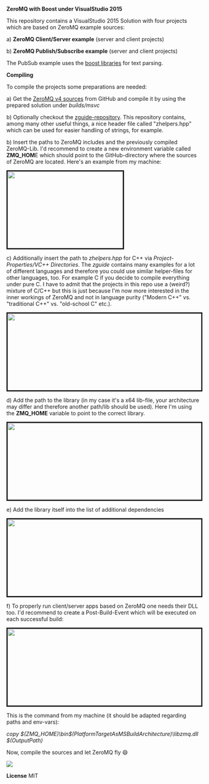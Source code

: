 **ZeroMQ with Boost under VisualStudio 2015**


This repository contains a VisualStudio 2015 Solution with four projects which are based on ZeroMQ example sources:

a) **ZeroMQ Client/Server example** (server and client projects)

b) **ZeroMQ Publish/Subscribe example** (server and client projects)

The PubSub example uses the <a href="http://www.boost.org/" target="_blank">boost libraries</a> for text parsing.

**Compiling**

To compile the projects some preparations are needed:

a) Get the <a href="https://github.com/zeromq/zeromq4-x" target="_blank">ZeroMQ v4 sources</a> from GitHub and compile it by using the prepared solution under *builds/msvc*

b) Optionally checkout the <a href="https://github.com/imatix/zguide" target="_blank">zguide-repository</a>. This repository contains, among many other useful things, a nice header file called "zhelpers.hpp" which can be used for easier handling of strings, for example.  

b) Insert the paths to ZeroMQ includes and the previously compiled ZeroMQ-Lib. I'd recommend to create a new environment variable called **ZMQ_HOM**E which should point to the
GitHub-directory where the sources of ZeroMQ are located. Here's an example from my machine:

<img src="http://fs2.directupload.net/images/150802/jpl9oru8.png" width="300" height="200" border="3">

c) Additionally insert the path to *zhelpers.hpp* for C++ via *Project-Properties/VC++ Directories*. The *zguide* contains many examples for a lot of different languages and therefore you could use similar helper-files for other languages, too. For example C if you decide to compile everything under pure C. I have to admit that the projects in this repo use a (weird?) mixture of C/C++ but this is just because I'm now more interested in the inner workings of ZeroMQ and not in language purity ("Modern C++" vs. "traditional C++" vs. "old-school C" etc.).

<img src="http://fs2.directupload.net/images/150802/wetv6ntd.png" width="600" height="200" border="3">

d) Add the path to the library (in my case it's a x64 lib-file, your architecture may differ and therefore another path/lib should be used). Here I'm using the **ZMQ_HOME** variable to point to the correct library.

<img src="http://fs2.directupload.net/images/150802/a52usgh9.png" width="600" height="200" border="3">

e) Add the library itself into the list of additional dependencies

<img src="http://fs1.directupload.net/images/150802/gfadnb6p.png" width="600" height="200" border="3">

f) To properly run client/server apps based on ZeroMQ one needs their DLL too. I'd recommend to create a Post-Build-Event which will be executed on each successful build:

<img src="http://fs1.directupload.net/images/150802/6fk2vh8y.png" width="600" height="200" border="3">

This is the command from my machine (it should be adapted regarding paths and env-vars):

*copy $(ZMQ_HOME)\bin\$(PlatformTargetAsMSBuildArchitecture)\libzmq.dll $(OutputPath)*


Now, compile the sources and let ZeroMQ fly :smile:

<img src="http://fs2.directupload.net/images/150802/iuea28nd.png">

**License**
MIT

